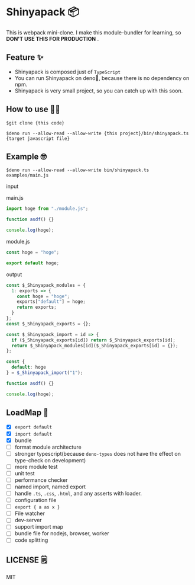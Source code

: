 # Shinyapack 📦

This is webpack mini-clone.
I make this module-bundler for learning, so **DON'T USE THIS FOR PRODUCTION** .

## Feature ✨

* Shinyapack is composed just of `TypeScript`
* You can run Shinyapack on deno🦕, because there is no dependency on npm.
* Shinyapack is very small project, so you can catch up with this soon.

## How to use 🏃‍♂️

```
$git clone {this code}

$deno run --allow-read --allow-write {this project}/bin/shinyapack.ts {target javascript file}
```

## Example 🤓

```
$deno run --allow-read --allow-write bin/shinyapack.ts examples/main.js
```

input

main.js
```javascript
import hoge from "./module.js";

function asdf() {}

console.log(hoge);
```

module.js
```javascript
const hoge = "hoge";

export default hoge;
```

output

```javascript
const $_Shinyapack_modules = {
  1: exports => {
    const hoge = "hoge";
    exports["default"] = hoge;
    return exports;
  }
};
const $_Shinyapack_exports = {};

const $_Shinyapack_import = id => {
  if ($_Shinyapack_exports[id]) return $_Shinyapack_exports[id];
  return $_Shinyapack_modules[id]($_Shinyapack_exports[id] = {});
};

const {
  default: hoge
} = $_Shinyapack_import("1");

function asdf() {}

console.log(hoge);
```

## LoadMap 🚗

- [x] `export default`
- [x] `import default`
- [x] bundle
- [ ] format module architecture
- [ ] stronger typescript(because `deno-types` does not have the effect on type-check on development)
- [ ] more module test
- [ ] unit test
- [ ] performance checker
- [ ] named import, named export
- [ ] handle `.ts`, `.css`, `.html`, and any asserts with loader.
- [ ] configuration file
- [ ] `export { a as x }`
- [ ] File watcher
- [ ] dev-server
- [ ] support import map
- [ ] bundle file for nodejs, browser, worker
- [ ] code splitting

## LICENSE 🗒
MIT
